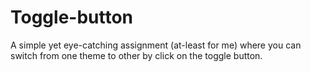 # Toggle-button
A simple yet eye-catching assignment (at-least for me) where you can switch from one theme to other by click on the toggle button.

